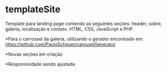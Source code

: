 # templateSite
Template para landing page contendo as seguintes seções: header, sobre, galeria, localização e contato. HTML, CSS, JavaScript e PHP.

*Para o carrossel da galeria, utilizando o gerador encontrado em: https://github.com/PauloScheuer/carouselGenerator

*Novas seções em criação

*Responsividade sendo ajustada
